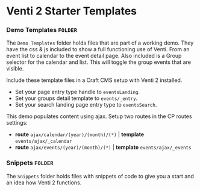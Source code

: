 # Venti 2 Starter Templates

### Demo Templates `FOLDER`
The `Demo Templates` folder holds files that are part of a working demo.  They have the css & js included to show a full functioning use of Venti.  From an event list to calendar to the event detail page. Also included is a Group selector for the calendar and list. This will toggle the group events that are visible.

Include these template files in a Craft CMS setup with Venti 2 installed.  
* Set your page entry type handle to `eventsLanding`.
* Set your groups detail template to `events/_entry`.
* Set your search landing page entry type to `eventsSearch`.

This demo populates content using ajax. Setup two routes in the CP routes settings:
* **route** `ajax/calendar/(year)/(month)/(*)` | **template** `events/ajax/_calendar`
* **route** `ajax/events/(year)/(month)/(*)` | **template** `events/ajax/_events`

### Snippets `FOLDER`
The `Snippets` folder holds files with snippets of code to give you a start and an idea how Venti 2 functions.
